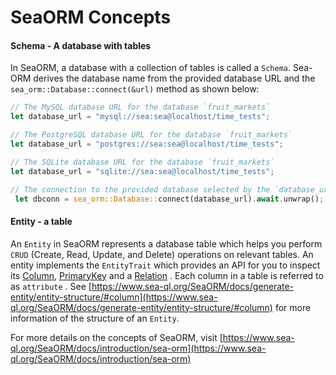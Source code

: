 # SeaORM Concepts

#### Schema - A database with tables

In SeaORM, a database with a collection of tables is called a `Schema`. Sea-ORM derives the database name from the provided database URL and the `sea_orm::Database::connect(&url)` method as shown below:

```rust
// The MySQL database URL for the database `fruit_markets`
let database_url = "mysql://sea:sea@localhost/time_tests";

// The PostgreSQL database URL for the database `fruit_markets`
let database_url = "postgres://sea:sea@localhost/time_tests";

// The SQLite database URL for the database `fruit_markets`
let database_url = "sqlite://sea:sea@localhost/time_tests";

// The connection to the provided database selected by the `database_url` variable
 let dbconn = sea_orm::Database::connect(database_url).await.unwrap();
```

#### Entity - a table

An `Entity` in SeaORM represents a database table  which helps you perform `CRUD` (Create, Read, Update, and Delete) operations on relevant tables. An entity implements the `EntityTrait` which provides an API for you to inspect its [Column](https://www.sea-ql.org/SeaORM/docs/generate-entity/entity-structure#column), [PrimaryKey](https://www.sea-ql.org/SeaORM/docs/generate-entity/entity-structure#primary-key) and a [Relation](https://www.sea-ql.org/SeaORM/docs/generate-entity/entity-structure#relation) . Each column in a table is referred to as `attribute` . See [https://www.sea-ql.org/SeaORM/docs/generate-entity/entity-structure/#column](https://www.sea-ql.org/SeaORM/docs/generate-entity/entity-structure/#column) for more information of the structure of an `Entity`.

For more details on the concepts of SeaORM, visit [https://www.sea-ql.org/SeaORM/docs/introduction/sea-orm](https://www.sea-ql.org/SeaORM/docs/introduction/sea-orm)
